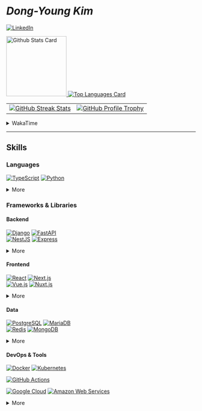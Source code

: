# **_Dong-Young Kim_**

[![LinkedIn](https://img.shields.io/static/v1?style=for-the-badge&logoColor=ffffff&color=0077b5&logo=linkedin&label=&message=LinkedIn)](https://www.linkedin.com/in/dong-young-kim)

<!-- markdownlint-disable MD033 -->
<a href="https://github.com/anuraghazra/github-readme-stats#github-stats-card">
  <img
    src="https://github-readme-stats.vercel.app/api?username=pers0n4&hide_title=true&show_icons=true&include_all_commits=true&count_private=true&hide_border=true&theme=onedark&title_color=5f4b8b&text_color=f0eee9&icon_color=00abc0"
    alt="Github Stats Card"
    height="160"
  />
</a>
<a href="https://github.com/anuraghazra/github-readme-stats#top-languages-card">
  <img
    src="https://github-readme-stats.vercel.app/api/top-langs?username=pers0n4&hide=css,tex&hide_title=true&layout=compact&langs_count=8&hide_border=true&theme=onedark&title_color=5f4b8b&text_color=f0eee9&icon_color=00abc0"
    alt="Top Languages Card"
  />
</a>

<table>
  <tbody>
    <tr>
      <td>
        <a href="https://github.com/DenverCoder1/github-readme-streak-stats">
          <img
            src="https://streak-stats.demolab.com/?user=pers0n4&theme=onedark&hide_border=true&stroke=f0eee9&ring=5f4b8b&fire=5f4b8b&currStreakNum=00abc0&currStreakLabel=00abc0&date_format=Y-m-d"
            alt="GitHub Streak Stats"
          />
        </a>
      </td>
      <td>
        <a href="https://github.com/ryo-ma/github-profile-trophy">
          <img
            src="https://github-profile-trophy.vercel.app/?username=pers0n4&theme=onedark&row=2&column=4&no-frame=true"
            alt="GitHub Profile Trophy"
          />
        </a>
      </td>
    </tr>
  </tbody>
</table>
<!-- markdownlint-enable -->

<!-- markdownlint-disable MD033 -->
<!-- prettier-ignore-start -->
<details>
  <summary>WakaTime</summary>

<!--START_SECTION:waka-->
![Code Time](http://img.shields.io/badge/Code%20Time-4%2C012%20hrs%2040%20mins-blue)

![Lines of code](https://img.shields.io/badge/From%20Hello%20World%20I%27ve%20Written-4.2%20million%20lines%20of%20code-blue)

**I'm an Early 🐤** 

```text
🌞 Morning                3242 commits        ███░░░░░░░░░░░░░░░░░░░░░░   12.06 % 
🌆 Daytime                11985 commits       ███████████░░░░░░░░░░░░░░   44.60 % 
🌃 Evening                7504 commits        ███████░░░░░░░░░░░░░░░░░░   27.92 % 
🌙 Night                  4143 commits        ████░░░░░░░░░░░░░░░░░░░░░   15.42 % 
```
📅 **I'm Most Productive on Tuesday** 

```text
Monday                   5069 commits        █████░░░░░░░░░░░░░░░░░░░░   18.86 % 
Tuesday                  6412 commits        ██████░░░░░░░░░░░░░░░░░░░   23.86 % 
Wednesday                3763 commits        ████░░░░░░░░░░░░░░░░░░░░░   14.00 % 
Thursday                 4303 commits        ████░░░░░░░░░░░░░░░░░░░░░   16.01 % 
Friday                   3611 commits        ███░░░░░░░░░░░░░░░░░░░░░░   13.44 % 
Saturday                 1520 commits        █░░░░░░░░░░░░░░░░░░░░░░░░   05.66 % 
Sunday                   2196 commits        ██░░░░░░░░░░░░░░░░░░░░░░░   08.17 % 
```


📊 **This Week I Spent My Time On** 

```text
🕑︎ Time Zone: Asia/Seoul

💬 Programming Languages: 
Python                   10 hrs 26 mins      ██████████████████░░░░░░░   73.17 % 
JSON                     2 hrs 26 mins       ████░░░░░░░░░░░░░░░░░░░░░   17.13 % 
YAML                     32 mins             █░░░░░░░░░░░░░░░░░░░░░░░░   03.85 % 
Other                    17 mins             █░░░░░░░░░░░░░░░░░░░░░░░░   02.01 % 
TOML                     14 mins             ░░░░░░░░░░░░░░░░░░░░░░░░░   01.65 % 

🔥 Editors: 
VS Code                  14 hrs 9 mins       █████████████████████████   99.23 % 
DataGrip                 6 mins              ░░░░░░░░░░░░░░░░░░░░░░░░░   00.77 % 

💻 Operating System: 
Mac                      14 hrs 15 mins      █████████████████████████   100.00 % 
```

**I Mostly Code in TypeScript** 

```text
TypeScript               23 repos            ██████░░░░░░░░░░░░░░░░░░░   25.56 % 
Python                   21 repos            ██████░░░░░░░░░░░░░░░░░░░   23.33 % 
JavaScript               8 repos             ██░░░░░░░░░░░░░░░░░░░░░░░   08.89 % 
HTML                     5 repos             █░░░░░░░░░░░░░░░░░░░░░░░░   05.56 % 
Svelte                   1 repo              ░░░░░░░░░░░░░░░░░░░░░░░░░   01.11 % 
```




 Last Updated on 2024-10-20T00:33:19 UTC
<!--END_SECTION:waka-->

</details>
<!-- prettier-ignore-end -->
<!-- markdownlint-enable -->

---

## Skills

### Languages

[![TypeScript][typescript]](https://www.typescriptlang.org/)
[![Python][python]](https://www.python.org/)

<!-- markdownlint-disable MD033 -->
<details>
  <summary>More</summary>

[![Dart][dart]](https://dart.dev/)
[![Go][go]](https://golang.org/)
[![Rust][rust]](https://www.rust-lang.org/)
\
[![PHP][php]](https://www.php.net/)
[![Java][java]](./#)
[![C++][c++]](./#)
[![C][c]](./#)

<!-- [![Kotlin][kotlin]](https://kotlinlang.org/) -->
<!-- [![Scala][scala]](https://www.scala-lang.org/) -->

</details>
<!-- markdownlint-enable -->

### Frameworks & Libraries

#### Backend

[![Django][django]](https://www.djangoproject.com/)
[![FastAPI][fastapi]](https://fastapi.tiangolo.com/)
\
[![NestJS][nestjs]](https://nestjs.com/)
[![Express][express]](https://expressjs.com/)
<!-- [![Fastify][fastify]](https://www.fastify.io/) -->

<!-- markdownlint-disable MD033 -->
<details>
  <summary>More</summary>

[![Laravel][laravel]](https://laravel.com/)
<!-- [![Spring Boot][spring boot]](https://spring.io/) -->

<!-- [![OpenAPI][openapi]](https://www.openapis.org/) -->
<!-- [![Swagger][swagger]](https://swagger.io/) -->
<!-- [![Insomnia][insomnia]](https://insomnia.rest/) -->
<!-- [![Postman][postman]](https://www.postman.com/) -->

[![Node.js][node.js]](https://nodejs.org/en/)
[![Deno][deno]](https://deno.land/)

</details>
<!-- markdownlint-enable -->

#### Frontend

[![React][react]](https://reactjs.org/)
[![Next.js][next.js]](https://nextjs.org/)
\
[![Vue.js][vue.js]](https://vuejs.org/)
[![Nuxt.js][nuxt.js]](https://nuxtjs.org/)

<!-- [![Gatsby][gatsby]](https://www.gatsbyjs.com/) -->
<!-- [![Astro][astro]](https://astro.build/) -->

<!-- markdownlint-disable MD033 -->
<details>
  <summary>More</summary>

[![Flutter][flutter]](https://flutter.dev/)
[![React Native][react native]](https://reactnative.dev/)

<!-- [![Storybook][storybook]](https://storybook.js.org/) -->

</details>
<!-- markdownlint-enable -->

#### Data

[![PostgreSQL][postgresql]](https://www.postgresql.org/)
[![MariaDB][mariadb]](https://mariadb.org/)
\
[![Redis][redis]](https://redis.io/)
[![MongoDB][mongodb]](https://www.mongodb.com/)

<!-- markdownlint-disable MD033 -->
<details>
  <summary>More</summary>

[![Pandas][pandas]](https://pandas.pydata.org/)
[![scikit-learn][scikit-learn]](https://scikit-learn.org/stable/)
\
[![TensorFlow][tensorflow]](https://www.tensorflow.org/)
[![Keras][keras]](https://keras.io/)

</details>
<!-- markdownlint-enable -->

#### DevOps & Tools

[![Docker][docker]](https://www.docker.com/)
[![Kubernetes][kubernetes]](https://kubernetes.io/)

[![GitHub Actions][github actions]](https://docs.github.com/en/actions)

[![Google Cloud][google cloud]](https://cloud.google.com/)
[![Amazon Web Services][amazon web services]](https://aws.amazon.com/)

<!-- [![Cloudflare][cloudflare]](https://www.cloudflare.com/) -->
<!-- [![Vercel][vercel]](https://vercel.com/) -->
<!-- [![Netlify][netlify]](https://www.netlify.com/) -->
<!-- [![Firebase][firebase]](https://firebase.google.com/) -->
<!-- [![Supabase][supabase]](https://www.cloudflare.com/) -->

<!-- markdownlint-disable MD033 -->
<details>
  <summary>More</summary>

[![Poetry][poetry]](https://python-poetry.org/)
\
[![pnpm][pnpm]](https://pnpm.io/)
[![yarn][yarn]](https://yarnpkg.com/)

[![Git][git]](https://git-scm.com/)
[![Conventional Commits][conventional commits]](https://conventionalcommits.org)
[![pre-commit][pre-commit]](https://pre-commit.com/)
\
[![GitHub][github]](https://github.com/)
[![GitLab][gitlab]](https://about.gitlab.com/)
[![Bitbucket][bitbucket]](https://bitbucket.org/)

[![Ubuntu][ubuntu]](https://ubuntu.com/)
[![Arch][arch]](https://archlinux.org/)
[![Alpine][alpine]](https://alpinelinux.org/)

</details>
<!-- markdownlint-enable -->

<!-------------------------------- Badge Links -------------------------------->
<!-- markdownlint-disable MD013 -->

<!-- Languages -->

[c]: https://img.shields.io/endpoint?url=https://badges.deno.dev/C
[c++]: https://img.shields.io/endpoint?url=https://badges.deno.dev/?message=C%252B%252B%26namedLogo=cplusplus
[dart]: https://img.shields.io/endpoint?url=https://badges.deno.dev/Dart
[go]: https://img.shields.io/endpoint?url=https://badges.deno.dev/Go
[java]: https://img.shields.io/endpoint?url=https://badges.deno.dev/?message=Java%26namedLogo=openjdk
<!-- [kotlin]: https://img.shields.io/endpoint?url=https://badges.deno.dev/Kotlin -->
[php]: https://img.shields.io/endpoint?url=https://badges.deno.dev/PHP
[python]: https://img.shields.io/endpoint?url=https://badges.deno.dev/Python
[rust]: https://img.shields.io/endpoint?url=https://badges.deno.dev/Rust
<!-- [scala]: https://img.shields.io/endpoint?url=https://badges.deno.dev/Scala -->
[typescript]: https://img.shields.io/endpoint?url=https://badges.deno.dev/TypeScript

<!-- Frameworks & Libraries / Frontend -->

<!-- [astro]: https://img.shields.io/endpoint?url=https://badges.deno.dev/Astro -->
[flutter]: https://img.shields.io/endpoint?url=https://badges.deno.dev/Flutter
<!-- [gatsby]: https://img.shields.io/endpoint?url=https://badges.deno.dev/Gatsby -->
[next.js]: https://img.shields.io/endpoint?url=https://badges.deno.dev/Next.js
[nuxt.js]: https://img.shields.io/endpoint?url=https://badges.deno.dev/Nuxt.js
[react native]: https://img.shields.io/endpoint?url=https://badges.deno.dev/?message=React%2BNative%26namedLogo=react
[react]: https://img.shields.io/endpoint?url=https://badges.deno.dev/React
[vue.js]: https://img.shields.io/endpoint?url=https://badges.deno.dev/Vue.js

<!-- Frameworks & Libraries / Backend -->

[django]: https://img.shields.io/endpoint?url=https://badges.deno.dev/Django
[express]: https://img.shields.io/endpoint?url=https://badges.deno.dev/Express
[fastapi]: https://img.shields.io/endpoint?url=https://badges.deno.dev/FastAPI
<!-- [fastify]: https://img.shields.io/endpoint?url=https://badges.deno.dev/Fastify -->
<!-- [flask]: https://img.shields.io/endpoint?url=https://badges.deno.dev/Flask -->
[laravel]: https://img.shields.io/endpoint?url=https://badges.deno.dev/Laravel
[nestjs]: https://img.shields.io/endpoint?url=https://badges.deno.dev/NestJS
<!-- [spring boot]: https://img.shields.io/endpoint?url=https://badges.deno.dev/?message=Spring%2BBoot -->

<!-- Frameworks & Libraries / Tools -->

[deno]: https://img.shields.io/endpoint?url=https://badges.deno.dev/Deno
<!-- [insomnia]: https://img.shields.io/endpoint?url=https://badges.deno.dev/Insomnia -->
[node.js]: https://img.shields.io/endpoint?url=https://badges.deno.dev/Node.js
<!-- [openapi]: https://img.shields.io/endpoint?url=https://badges.deno.dev/?message=OpenAPI%26namedLogo=openapi-initiative -->
[pnpm]: https://img.shields.io/endpoint?url=https://badges.deno.dev/pnpm
[poetry]: https://img.shields.io/endpoint?url=https://badges.deno.dev/Poetry
<!-- [postman]: https://img.shields.io/endpoint?url=https://badges.deno.dev/Postman -->
<!-- [storybook]: https://img.shields.io/endpoint?url=https://badges.deno.dev/Storybook -->
<!-- [swagger]: https://img.shields.io/endpoint?url=https://badges.deno.dev/Swagger -->
[yarn]: https://img.shields.io/endpoint?url=https://badges.deno.dev/yarn

<!-- Data -->

[keras]: https://img.shields.io/endpoint?url=https://badges.deno.dev/Keras
[mariadb]: https://img.shields.io/endpoint?url=https://badges.deno.dev/MariaDB
[mongodb]: https://img.shields.io/endpoint?url=https://badges.deno.dev/MongoDB
[pandas]: https://img.shields.io/endpoint?url=https://badges.deno.dev/Pandas
[postgresql]: https://img.shields.io/endpoint?url=https://badges.deno.dev/PostgreSQL
[redis]: https://img.shields.io/endpoint?url=https://badges.deno.dev/Redis
[scikit-learn]: https://img.shields.io/endpoint?url=https://badges.deno.dev/scikit-learn
[tensorflow]: https://img.shields.io/endpoint?url=https://badges.deno.dev/TensorFlow

<!-- Version Control System -->

[bitbucket]: https://img.shields.io/endpoint?url=https://badges.deno.dev/Bitbucket
[conventional commits]: https://img.shields.io/endpoint?url=https://badges.deno.dev/?message=Conventional%2BCommits
[git]: https://img.shields.io/endpoint?url=https://badges.deno.dev/Git
[github]: https://img.shields.io/endpoint?url=https://badges.deno.dev/GitHub
[gitlab]: https://img.shields.io/endpoint?url=https://badges.deno.dev/GitLab
[pre-commit]: https://img.shields.io/endpoint?url=https://badges.deno.dev/pre-commit

<!-- DevOps -->

[docker]: https://img.shields.io/endpoint?url=https://badges.deno.dev/Docker
[github actions]: https://img.shields.io/endpoint?url=https://badges.deno.dev/?message=GitHub%2BActions
[kubernetes]: https://img.shields.io/endpoint?url=https://badges.deno.dev/Kubernetes

<!-- Cloud -->

[amazon web services]: https://img.shields.io/endpoint?url=https://badges.deno.dev/?message=Amazon%2BWeb%2BServices%26namedLogo=amazon-aws
<!-- [cloudflare]: https://img.shields.io/endpoint?url=https://badges.deno.dev/Cloudflare -->
<!-- [firebase]: https://img.shields.io/endpoint?url=https://badges.deno.dev/Firebase -->
[google cloud]: https://img.shields.io/endpoint?url=https://badges.deno.dev/?message=Google%2BCloud
<!-- [netlify]: https://img.shields.io/endpoint?url=https://badges.deno.dev/Netlify -->
<!-- [supabase]: https://img.shields.io/endpoint?url=https://badges.deno.dev/Supabase -->
<!-- [vercel]: https://img.shields.io/endpoint?url=https://badges.deno.dev/Vercel -->

<!-- OS -->

[alpine]: https://img.shields.io/endpoint?url=https://badges.deno.dev/?message=Alpine%2BLinux
[arch]: https://img.shields.io/endpoint?url=https://badges.deno.dev/?message=Arch%2BLinux
[ubuntu]: https://img.shields.io/endpoint?url=https://badges.deno.dev/Ubuntu
